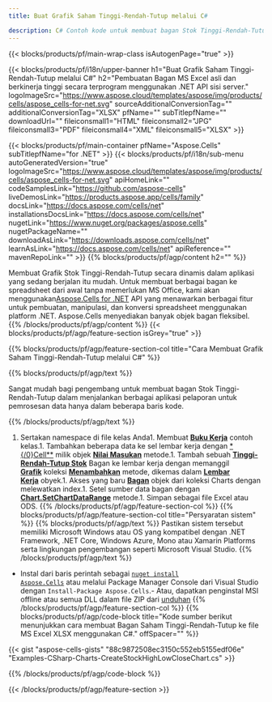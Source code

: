 ```yaml
---
title: Buat Grafik Saham Tinggi-Rendah-Tutup melalui C#

description: C# Contoh kode untuk membuat bagan Stok Tinggi-Rendah-Tutup ke Excel menggunakan .NET Pustaka. Gunakan kode ini untuk membuat bagan Stok Tinggi-Rendah-Tutup ke MS Excel dalam VB.NET, Asp.NET atau aplikasi berbasis .NET apa pun.
---
```

{{< blocks/products/pf/main-wrap-class isAutogenPage="true" >}}

{{< blocks/products/pf/i18n/upper-banner h1="Buat Grafik Saham Tinggi-Rendah-Tutup melalui C#" h2="Pembuatan Bagan MS Excel asli dan berkinerja tinggi secara terprogram menggunakan .NET API sisi server." logoImageSrc="https://www.aspose.cloud/templates/aspose/img/products/cells/aspose_cells-for-net.svg" sourceAdditionalConversionTag="" additionalConversionTag="XLSX" pfName="" subTitlepfName="" downloadUrl="" fileiconsmall1="HTML" fileiconsmall2="JPG" fileiconsmall3="PDF" fileiconsmall4="XML" fileiconsmall5="XLSX" >}}

{{< blocks/products/pf/main-container pfName="Aspose.Cells" subTitlepfName="for .NET" >}}
{{< blocks/products/pf/i18n/sub-menu autoGeneratedVersion="true" logoImageSrc="https://www.aspose.cloud/templates/aspose/img/products/cells/aspose_cells-for-net.svg" apiHomeLink="" codeSamplesLink="https://github.com/aspose-cells" liveDemosLink="https://products.aspose.app/cells/family" docsLink="https://docs.aspose.com/cells/net" installationsDocsLink="https://docs.aspose.com/cells/net" nugetLink="https://www.nuget.org/packages/aspose.cells" nugetPackageName="" downloadAsLink="https://downloads.aspose.com/cells/net" learnAsLink="https://docs.aspose.com/cells/net" apiReference="" mavenRepoLink="" >}}
{{% blocks/products/pf/agp/content h2="" %}}

Membuat Grafik Stok Tinggi-Rendah-Tutup secara dinamis dalam aplikasi yang sedang berjalan itu mudah. Untuk membuat berbagai bagan ke spreadsheet dari awal tanpa memerlukan MS Office, kami akan menggunakan[Aspose.Cells for .NET](https://products.aspose.com/cells/net)  API yang menawarkan berbagai fitur untuk pembuatan, manipulasi, dan konversi spreadsheet menggunakan platform .NET. Aspose.Cells menyediakan banyak objek bagan fleksibel.
{{% /blocks/products/pf/agp/content %}}
{{< blocks/products/pf/agp/feature-section isGrey="true" >}}

{{% blocks/products/pf/agp/feature-section-col title="Cara Membuat Grafik Saham Tinggi-Rendah-Tutup melalui C#" %}}

{{% blocks/products/pf/agp/text %}}

Sangat mudah bagi pengembang untuk membuat bagan Stok Tinggi-Rendah-Tutup dalam menjalankan berbagai aplikasi pelaporan untuk pemrosesan data hanya dalam beberapa baris kode.

{{% /blocks/products/pf/agp/text %}}

1. Sertakan namespace di file kelas Anda1. Membuat [**Buku Kerja**](https://reference.aspose.com/cells/net/aspose.cells/workbook) contoh kelas.1. Tambahkan beberapa data ke sel lembar kerja dengan [*{/0}Cell**](https://reference.aspose.com/cells/net/aspose.cells/cell) milik objek [**Nilai Masukan**](https://reference.aspose.com/cells/net/aspose.cells/cell/methods/putvalue/index) metode.1. Tambah sebuah [**Tinggi-Rendah-Tutup Stok**](https://reference.aspose.com/cells/net/aspose.cells.charts/charttype) Bagan ke lembar kerja dengan memanggil [**Grafik**](https://reference.aspose.com/cells/net/aspose.cells.charts/chartcollection) koleksi [**Menambahkan**](https://reference.aspose.com/cells/net/aspose.cells.charts/chartcollection/methods/add) metode, dikemas dalam [**Lembar Kerja**](https://reference.aspose.com/cells/net/aspose.cells/worksheet) obyek.1. Akses yang baru [**Bagan**](https://reference.aspose.com/cells/net/aspose.cells.charts/chart) objek dari koleksi Charts dengan melewatkan index.1. Setel sumber data bagan dengan [**Chart.SetChartDataRange**](https://https://reference.aspose.com/cells/net/aspose.cells.charts/chart/methods/setchartdatarange) metode.1. Simpan sebagai file Excel atau ODS.
{{% /blocks/products/pf/agp/feature-section-col %}}
{{% blocks/products/pf/agp/feature-section-col title="Persyaratan sistem" %}}
{{% blocks/products/pf/agp/text %}}
Pastikan sistem tersebut memiliki Microsoft Windows atau OS yang kompatibel dengan .NET Framework, .NET Core, Windows Azure, Mono atau Xamarin Platforms serta lingkungan pengembangan seperti Microsoft Visual Studio.
{{% /blocks/products/pf/agp/text %}}
- Instal dari baris perintah sebagai <code><a href="https://downloads.aspose.com/cells/net">nuget install Aspose.Cells</a></code> atau melalui Package Manager Console dari Visual Studio dengan <code>Install-Package Aspose.Cells</code>.- Atau, dapatkan penginstal MSI offline atau semua DLL dalam file ZIP dari <a href="https://downloads.aspose.com/cells/net">unduhan</a>
{{% /blocks/products/pf/agp/feature-section-col %}}
{{% blocks/products/pf/agp/code-block title="Kode sumber berikut menunjukkan cara membuat Bagan Saham Tinggi-Rendah-Tutup ke file MS Excel XLSX menggunakan C#." offSpacer="" %}}

{{< gist "aspose-cells-gists" "88c9872508ec3150c552eb5155edf06e" "Examples-CSharp-Charts-CreateStockHighLowCloseChart.cs" >}}

{{% /blocks/products/pf/agp/code-block %}}

{{< /blocks/products/pf/agp/feature-section >}}

<!-- aboutfile Starts -->
